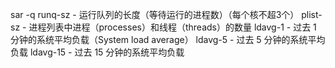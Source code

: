 


sar -q
runq-sz - 运行队列的长度（等待运行的进程数）（每个核不超3个）
plist-sz - 进程列表中进程（processes）和线程（threads）的数量
ldavg-1 - 过去 1 分钟的系统平均负载（System load average）
ldavg-5 - 过去 5 分钟的系统平均负载
ldavg-15 - 过去 15 分钟的系统平均负载